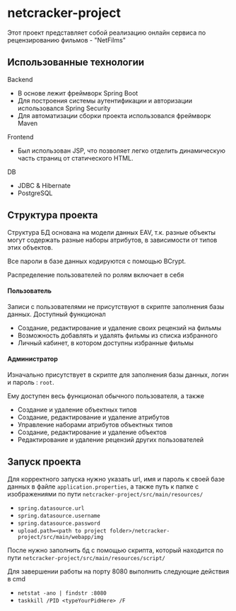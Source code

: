 # netcracker-project

Этот проект представляет собой реализацию онлайн сервиса по рецензированию фильмов - "NetFilms"

## Использованные технологии

Backend
- В основе лежит фреймворк Spring Boot
- Для построения системы аутентификации и авторизации использовался Spring Security
- Для автоматизации сборки проекта использовался фреймворк Maven

Frontend
- Был использован JSP, что позволяет легко отделить динамическую часть страниц от статического HTML.

DB
- JDBC & Hibernate
- PostgreSQL

## Структура проекта
Структура БД основана на модели данных EAV, т.к. разные объекты могут содержать разные наборы атрибутов, в зависимости от типов этих объектов.

Все пароли в базе данных кодируются с помощью BCrypt.

Распределение пользователей по ролям включает в себя
#### Пользователь
Записи с пользователями не присутствуют в скрипте заполнения базы данных. Доступный функционал
- Создание, редактирование и удаление своих рецензий на фильмы
- Возможность добавлять и удалять фильмы из списка избранного
- Личный кабинет, в котором доступны избранные фильмы
#### Администратор
Изначально присутствует в скрипте для заполнения базы данных, логин и пароль : `root`.

Ему доступен весь функционал обычного пользователя, а также
- Создание и удаление объектных типов
- Создание, редактирование и удаление атрибутов
- Управление наборами атрибутов объектных типов
- Создание, редактирование и удаление объектов
- Редактирование и удаление рецензий других пользователей

## Запуск проекта
Для корректного запуска нужно указать url, имя и пароль к своей базе данных в файле `application.properties`, а также путь к папке с изображениями по пути `netcracker-project/src/main/resources/`
- `spring.datasource.url`
- `spring.datasource.username`
- `spring.datasource.password`
- `upload.path=<path to project folder>/netcracker-project/src/main/webapp/img`

После нужно заполнить бд с помощью скрипта, который находится по пути `netcracker-project/src/main/resources/script/`

Для завершении работы на порту 8080 выполнить следующие действия в cmd
- `netstat -ano | findstr :8080`
- `taskkill /PID <typeYourPidHere> /F`
